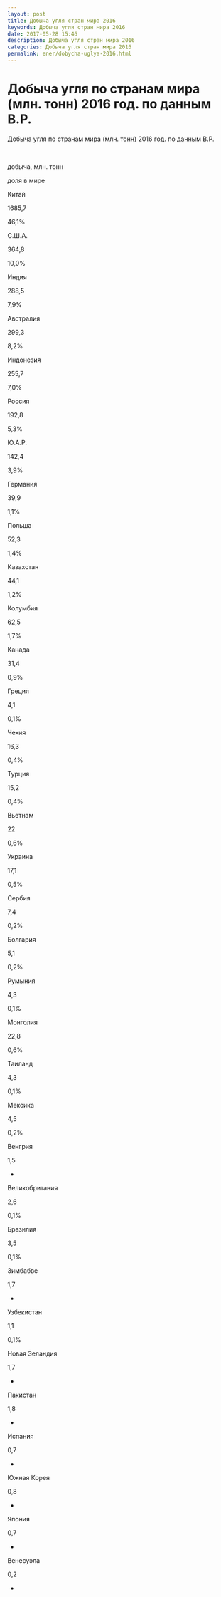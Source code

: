 ```yaml
---
layout: post
title: Добыча угля стран мира 2016
keywords: Добыча угля стран мира 2016
date: 2017-05-28 15:46
description: Добыча угля стран мира 2016
categories: Добыча угля стран мира 2016
permalink: ener/dobycha-uglya-2016.html
---
```


# Добыча угля по странам мира (млн. тонн) 2016 год. по данным B.P.




Добыча угля по странам мира (млн. тонн) 2016 год. по данным B.P.










 


добыча, млн. тонн


доля в мире






Китай


1685,7


46,1%






С.Ш.А.


364,8


10,0%






Индия


288,5


7,9%






Австралия


299,3


8,2%






Индонезия


255,7


7,0%






Россия


192,8


5,3%






Ю.А.Р.


142,4


3,9%






Германия


39,9


1,1%






Польша


52,3


1,4%






Казахстан


44,1


1,2%






Колумбия


62,5


1,7%






Канада


31,4


0,9%






Греция


4,1


0,1%






Чехия


16,3


0,4%






Турция


15,2


0,4%






Вьетнам


22


0,6%






Украина


17,1


0,5%






Сербия


7,4


0,2%






Болгария


5,1


0,2%






Румыния


4,3


0,1%






Монголия


22,8


0,6%






Таиланд


4,3


0,1%






Мексика


4,5


0,2%






Венгрия


1,5


-






Великобритания


2,6


0,1%






Бразилия


3,5


0,1%






Зимбабве


1,7


-






Узбекистан


1,1


0,1%






Новая Зеландия


1,7


-






Пакистан


1,8


-






Испания


0,7


-






Южная Корея


0,8


-






Япония


0,7


-






Венесуэла


0,2


-






 


 


 






 


 


 






 


 


 






 


 


 






Мир в целом


3656,4


100,0%









По данным: BP Statistical Rewiew of World Energy 2016
			
			
